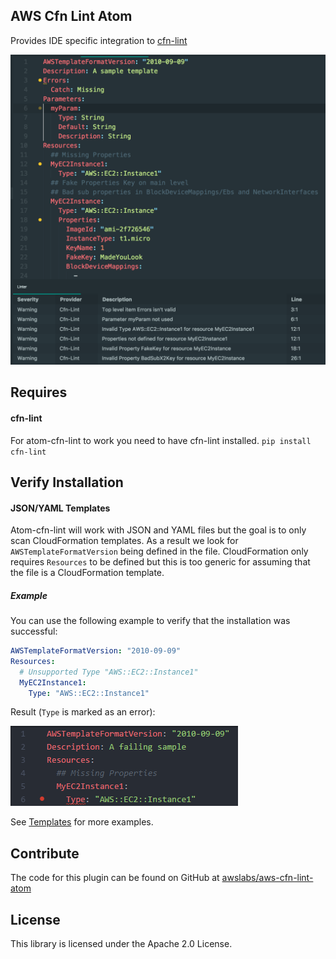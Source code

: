 ## AWS Cfn Lint Atom
Provides IDE specific integration to [cfn-lint](https://github.com/awslabs/cfn-python-lint)

![Preview](cfn-linter.png)

## Requires
#### cfn-lint
For atom-cfn-lint to work you need to have cfn-lint installed.
```pip install cfn-lint```

## Verify Installation
#### JSON/YAML Templates
Atom-cfn-lint will work with JSON and YAML files but the goal is to only scan CloudFormation templates.  As a result we look for `AWSTemplateFormatVersion` being defined in the file.  CloudFormation only requires `Resources` to be defined but this is too generic for assuming that the file is a CloudFormation template.

##### Example
You can use the following example to verify that the installation was successful:
```YAML
AWSTemplateFormatVersion: "2010-09-09"
Resources:
  # Unsupported Type "AWS::EC2::Instance1"
  MyEC2Instance1:
    Type: "AWS::EC2::Instance1"
```

Result (`Type` is marked as an error):

![Result](atom-bad.png)

See [Templates](spec/fixtures/templates/) for more examples.

## Contribute

The code for this plugin can be found on GitHub at [awslabs/aws-cfn-lint-atom](https://github.com/awslabs/aws-cfn-lint-atom)

## License

This library is licensed under the Apache 2.0 License.
